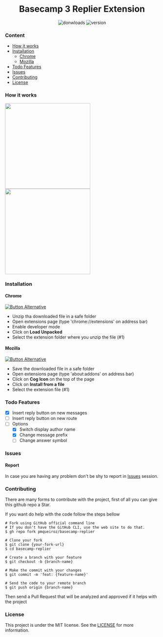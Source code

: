 [chrome-url]: https://github.com/pmqueiroz/basecamp-replier/releases/download/v0.0.3/basecamp_replier-0.0.3-chrome.zip
[mozilla-url]: https://github.com/pmqueiroz/basecamp-replier/releases/download/v0.0.3/basecamp_replier-0.0.3-mozilla.xpi
[version-badge]: https://img.shields.io/github/v/release/pmqueiroz/basecamp-replier?color=%234796FF&label=version&logo=data%3Aimage%2Fpng%3Bbase64%2CiVBORw0KGgoAAAANSUhEUgAAADQAAAA0CAYAAADFeBvrAAAACXBIWXMAAAsTAAALEwEAmpwYAAAAAXNSR0IArs4c6QAAAARnQU1BAACxjwv8YQUAAAXFSURBVHgB3ZpNTFxVFMfPm5I2lpbQ2HQSC%2FUN0cQAVVyYgBtpTGy6sGz8iG4kDqwpdqcL6EJ2lsGt%2BLVpBVxYN7ampuNCGTd2bGHUxDCvpRoxJh2xQNpox%2FO%2F773xzZs7c%2B%2F7ALG%2FZJjH%2B7jz%2Fu%2Bce%2B495z6DYqRcpB5K0FNU5m8Sn1b%2BmL7TLPExKC%2B%2B79KXRkpsx4JBEWER%2FSxigEUMki0gDBZ%2FstzGVFRxoQUJIQaN8WY%2FxUue280YD9KHFILAgjZRiB%2BLLXaELWYFuUhbEAuBO43zFSO0lbC1uJ%2BdYmElvdM1YDEmn3mJajv4VqFtLaUgEblsMWE7fFyUHFENg0ai0UEWM8hiLtN%2FL4bEPfC9lK%2FRK41OqmshxzKXaTtSpsfrWUoqyOkz28UyMkqOKMt%2FoEaQiGa2GJMicOO3XTR%2FZQ8Vis20uraDlld2iv0tzX9Te%2FIO9R5epa6ODWo7cJtCYjmiqqKfTFDGH5pxczo%2FvLrWRHMX76cLuX2UW9hLOnSm1ik9sELPP%2F07BcYegEerd3lwXK3o3fdk%2BjEWtJPa%2BKmODV2jo73y4WD6XJIyZw8Ka4QB7Y%2B%2B9HNwYXbky7r%2FVguyhBjTu%2B%2FQs09UtuEuCx99W9Xe8souOplJaVtERWfHOk2%2F8VMQV8waJh1x%2F6mEbRGiFf0GTx%2Fu57K4tJtefP2R2MSAArf5AreJtjXpF9Mxh6bK7oBTGldMIxfr447fmdrgz5oIBADnz19tEQ%2Bh3k3f4ACCtmcmfuDAsU5K7Lll1t6kxmOO1%2BXA1%2B9e4RvaS6feOVRXDPpB%2BviKcJ9GIPJNcr%2F7%2BIv90uPoV7MsSsv9nL5ku1wA68xyFEOfkYlpS94WN%2FDWiaJSDIDVTvO5n00tSm8alnotY5IWyMnItZAkGLj4LVQPV0zbgTsUhmXHzbx91GVs6LoI7QpKhkn7EsLdIg6isMZ58ZTDiQGw1kwd95rUGw5aoSUhagARgBhYBiE9KhAFd%2FUDMXMX96sbYC3oQyZFoItHegQI9Ct8y1wmCH2H%2F6TnJIPrhW80ppVcnDG4%2FyDX6a93jm4f8gLXwY2FBeH82EhXzX5EWEXEy0e2kIzPeS4XBYw9vZIHMn91j%2BrS1k0RFGEGXQGu7Kew1Ky6zExQzCB8H%2B27SVHB7MKPzsS3SXXCV9Pf0ffF3fTHLXVjiFKIenFEvLZk7RCAWb8KpSDcZHsy%2FPiy1cDlLNqGyNxLw%2FIWLKRVwHM5feYg5TjawGpjw9djcS8ZBclMXGMmIgShetJDGozzwPnep0mxnVvg%2BRf79OzEj7QZIMXw09mx1vgiA%2BOQoV%2Ft90%2Fzc%2FyjUWcGMpAFy5JGjcHaSmB9hjSRpQSTZx6guJk8W9tmF1tH6XKsJeEU7LT6UV937ROaY6sh4YsLWEeW8L16XJk%2BWNDiJngfkAbpgV%2BlQeDkVEcsrgcxyIn8YLDWcLcs%2FtiC7tI50gBiTnCpyQ8yy6E3H4okCmKGJx6WDp5I55Xuxqt%2F%2BBKCnLpWljQY4sxRNnF0qzVhRMFlYZnC0n01x2CdtNrd8m6tu1KXc1bmLpEGSJePjXQ3LJKMvvyLcpIKqyAA1C%2BSaKb1Bg26S5j%2BQmPD3MiLThmrt3tV%2BL53fgf3RL0b1zeq57U0%2F%2BWUsTZIgWWYlHL%2F8ZeCta0EcFPDEfuOjABi0HdS3lWIqvRB9CWsaWqCRGxGt26mCYqT599e1BODYr1vSSW25RQU6zEtCmstWAX9TiMAuOgtp4CwC14IFjmOWCg76QqDlZ%2FpvSmEBJjo6i94uURdknTFIQAUiv%2FOnGEJRC1kpH2P3grnrkGXJCvX2YvG79N2whOi5YcV%2FN%2BW9e%2B5Fy%2B0qj6iIfbbICE9NvCbdQKA%2FPSAbKG1srSDxo12%2FXwNRHm9bNBZV9JK3wMQSohLHC8A9jjC%2Bim81UoiJ0vQJ2GFuEQW5KXyiiaElSvrTqbvNIvsDDkv6hkxv6L5D1h8aBxGpIgQAAAAAElFTkSuQmCC
[license-url]: https://github.com/pmqueiroz/basecamp-replier/blob/master/license
[issues-url]: https://github.com/pmqueiroz/basecamp-replier/issues


<h1 align="center">Basecamp 3 Replier Extension</h1>
<div align="center">

![donwloads](https://img.shields.io/github/downloads/pmqueiroz/basecamp-replier/total?color=%234796FF&logo=github)
![version][version-badge]

</div>




### Content

- [How it works](#How-it-works)
- [Installation](#Installation)
   - [Chrome](#Chrome)
   - [Mozilla](#Mozilla)
- [Todo Features](#Todo-Features)
- [Issues](#Issues)
- [Contributing](#Contributing)
- [License](#License)


### How it works

<div>

<img align="center" height="279px" src="https://user-images.githubusercontent.com/54639269/119237995-436fb100-bb16-11eb-907f-f850e4dee95a.gif"/>

<img align="center" height="279px" src="https://user-images.githubusercontent.com/54639269/119245889-18f01900-bb53-11eb-935d-0f2b8cf4882d.png"/>


</div>


### Installation


#### Chrome

[![Button Alternative](https://github-readme-perks.vercel.app/api/button?content=Download%20%20&bgColor=%234796FF)][chrome-url]

* Unzip tha downloaded file in a safe folder
* Open extensions page (type 'chrome://extensions' on address bar)
* Enable developer mode
* Click on **Load Unpacked**
* Select the extension folder where you unzip the file (#1)


#### Mozilla

[![Button Alternative](https://github-readme-perks.vercel.app/api/button?content=Download%20%20&bgColor=%234796FF)][mozilla-url]

* Save the downloaded file in a safe folder
* Open extensions page (type 'about:addons' on address bar)
* Click on **Cog Icon** on the top of the page
* Click on **Install from a file**
* Select the extension file (#1)

### Todo Features

- [x] Insert reply button on new messages
- [ ] Insert reply button on new route
- [ ] Options
   - [x] Switch display author name
   - [x] Change message prefix
   - [ ] Change answer symbol

### Issues

#### Report

In case you are having any problem don't be shy to report in [Issues][issues-url] session.

### Contributing

There are many forms to contribute with the project, first of all you can give this github repo a Star.

If you want do help with the code follow the steps bellow

```shell
# Fork using GitHub official command line
# If you don't have the GitHub CLI, use the web site to do that.
$ gh repo fork pmqueiroz/basecamp-replier

# Clone your fork
$ git clone {your-fork-url}
$ cd basecamp-replier

# Create a branch with your feature
$ git checkout -b {branch-name}

# Make the commit with your changes
$ git commit -m 'feat: {feature-name}'

# Send the code to your remote branch
$ git push origin {branch-name}
```

Then send a Pull Request that will be analyzed and approved if it helps with the project

### License
This project is under the MIT license. See the [LICENSE][license-url] for more information.
